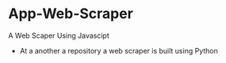 # App-Web-Scraper

A Web Scaper Using Javascipt
- At a another a repository a web scraper is built using Python
